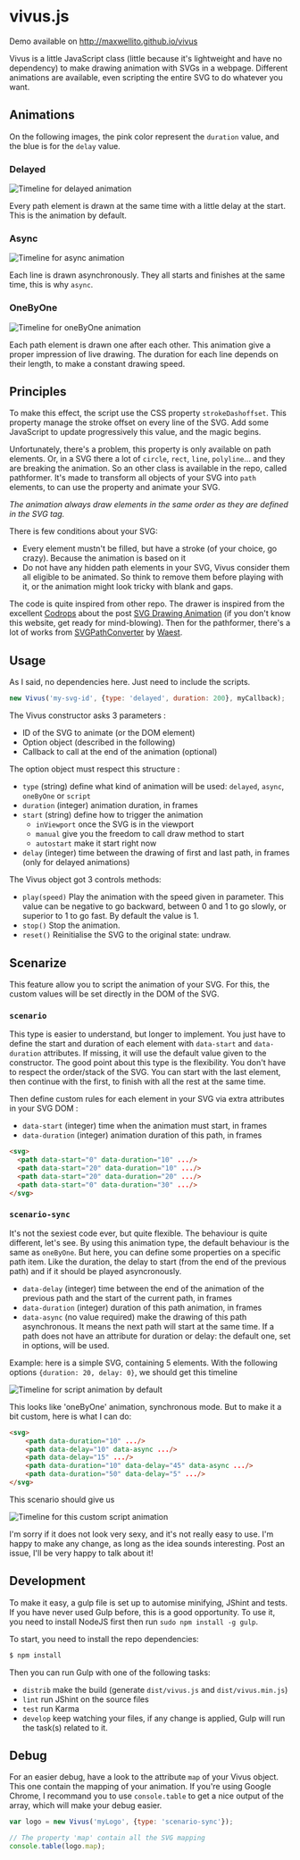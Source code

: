 # vivus.js

Demo available on http://maxwellito.github.io/vivus

Vivus is a little JavaScript class (little because it's lightweight and have no dependency) to make drawing animation with SVGs in a webpage. Different animations are available, even scripting the entire SVG to do whatever you want.

## Animations

On the following images, the pink color represent the `duration` value, and the blue is for the `delay` value.

### Delayed

![Timeline for delayed animation](https://raw.github.com/maxwellito/vivus/master/assets/delayed.png)

Every path element is drawn at the same time with a little delay at the start. This is the animation by default.

### Async

![Timeline for async animation](https://raw.github.com/maxwellito/vivus/master/assets/async.png)

Each line is drawn asynchronously. They all starts and finishes at the same time, this is why `async`.

### OneByOne

![Timeline for oneByOne animation](https://raw.github.com/maxwellito/vivus/master/assets/oneByOne.png)

Each path element is drawn one after each other. This animation give a proper impression of live drawing. The duration for each line depends on their length, to make a constant drawing speed.

## Principles

To make this effect, the script use the CSS property `strokeDashoffset`. This property manage the stroke offset on every line of the SVG. Add some JavaScript to update progressively this value, and the magic begins.

Unfortunately, there's a problem, this property is only available on path elements. Or, in a SVG there a lot of `circle`, `rect`, `line`, `polyline`... and they are breaking the animation. So an other class is available in the repo, called pathformer. It's made to transform all objects of your SVG into `path` elements, to can use the property and animate your SVG.

*The animation always draw elements in the same order as they are defined in the SVG tag.*

There is few conditions about your SVG:

- Every element mustn't be filled, but have a stroke (of your choice, go crazy). Because the animation is based on it
- Do not have any hidden path elements in your SVG, Vivus consider them all eligible to be animated. So think to remove them before playing with it, or the animation might look tricky with blank and gaps.

The code is quite inspired from other repo. The drawer is inspired from the excellent [Codrops](http://tympanus.net/codrops/) about the post [SVG Drawing Animation](http://tympanus.net/codrops/2013/12/30/svg-drawing-animation/) (if you don't know this website, get ready for mind-blowing). Then for the pathformer, there's a lot of works from [SVGPathConverter](https://github.com/Waest/SVGPathConverter) by [Waest](https://github.com/Waest).

## Usage

As I said, no dependencies here. Just need to include the scripts.

```js
new Vivus('my-svg-id', {type: 'delayed', duration: 200}, myCallback);
```

The Vivus constructor asks 3 parameters :

- ID of the SVG to animate (or the DOM element)
- Option object (described in the following)
- Callback to call at the end of the animation (optional)


The option object must respect this structure :

- `type` (string) define what kind of animation will be used: `delayed`, `async`, `oneByOne` or `script`
- `duration` (integer) animation duration, in frames
- `start` (string)
define how to trigger the animation
  - `inViewport` once the SVG is in the viewport
  - `manual` give you the freedom to call draw method to start
  - `autostart` make it start right now
- `delay` (integer)
time between the drawing of first and last path, in frames (only for delayed animations)

The Vivus object got 3 controls methods:

- `play(speed)` Play the animation with the speed given in parameter. This value can be negative to go backward, between 0 and 1 to go slowly, or superior to 1 to go fast. By default the value is 1.
- `stop()` Stop the animation.
- `reset()` Reinitialise the SVG to the original state: undraw.

## Scenarize

This feature allow you to script the animation of your SVG. For this, the custom values will be set directly in the DOM of the SVG.

### `scenario`

This type is easier to understand, but longer to implement. You just have to define the start and duration of each element with `data-start` and `data-duration` attributes. If missing, it will use the default value given to the constructor.
The good point about this type is the flexibility. You don't have to respect the order/stack of the SVG. You can start with the last element, then continue with the first, to finish with all the rest at the same time.

Then define custom rules for each element in your SVG via extra attributes in your SVG DOM :

- `data-start` (integer)
time when the animation must start, in frames
- `data-duration` (integer)
animation duration of this path, in frames


```html
<svg>
  <path data-start="0" data-duration="10" .../>
  <path data-start="20" data-duration="10" .../>
  <path data-start="20" data-duration="20" .../>
  <path data-start="0" data-duration="30" .../>
</svg>
```

### `scenario-sync`

It's not the sexiest code ever, but quite flexible. The behaviour is quite different, let's see.
By using this animation type, the default behaviour is the same as `oneByOne`. But here, you can define some properties on a specific path item. Like the duration, the delay to start (from the end of the previous path) and if it should be played asyncronously.

- `data-delay` (integer)
time between the end of the animation of the previous path and the start of the current path, in frames
- `data-duration` (integer)
duration of this path animation, in frames
- `data-async` (no value required)
make the drawing of this path asynchronous. It means the next path will start at the same time.
If a path does not have an attribute for duration or delay: the default one, set in options, will be used.

Example: here is a simple SVG, containing 5 elements. With the following options `{duration: 20, delay: 0}`, we should get this timeline

![Timeline for script animation by default](https://raw.github.com/maxwellito/vivus/master/assets/script_default.png)

This looks like 'oneByOne' animation, synchronous mode. But to make it a bit custom, here is what I can do:

```html
<svg>
	<path data-duration="10" .../>
	<path data-delay="10" data-async .../>
	<path data-delay="15" .../>
	<path data-duration="10" data-delay="45" data-async .../>
	<path data-duration="50" data-delay="5" .../>
</svg>
```

This scenario should give us

![Timeline for this custom script animation](https://raw.github.com/maxwellito/vivus/master/assets/script_custom.png)


I'm sorry if it does not look very sexy, and it's not really easy to use. I'm happy to make any change, as long as the idea sounds interesting. Post an issue, I'll be very happy to talk about it!

## Development

To make it easy, a gulp file is set up to automise minifying, JShint and tests.
If you have never used Gulp before, this is a good opportunity. To use it, you need to install NodeJS first then run `sudo npm install -g gulp`.

To start, you need to install the repo dependencies:

```bash
$ npm install
```

Then you can run Gulp with one of the following tasks:

- `distrib` make the build (generate `dist/vivus.js` and `dist/vivus.min.js`)
- `lint` run JShint on the source files
- `test` run Karma
- `develop` keep watching your files, if any change is applied, Gulp will run the task(s) related to it.

## Debug

For an easier debug, have a look to the attribute `map` of your Vivus object. This one contain the mapping of your animation. If you're using Google Chrome, I recommand you to use `console.table` to get a nice output of the array, which will make your debug easier.

```javascript
var logo = new Vivus('myLogo', {type: 'scenario-sync'});

// The property 'map' contain all the SVG mapping
console.table(logo.map);
```
